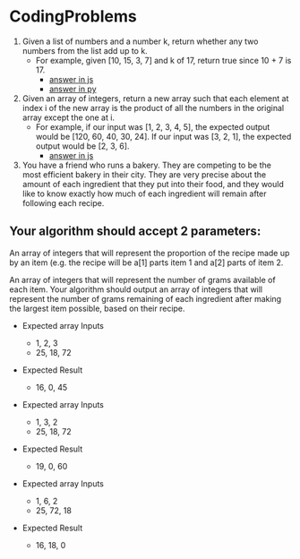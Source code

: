 # CodingProblems

1. Given a list of numbers and a number k, return whether any two numbers from the list add up to k.
	- For example, given [10, 15, 3, 7] and k of 17, return true since 10 + 7 is 17.
		- [answer in js](js/problem1.js)
		- [answer in py](py/problem1.py)
2. Given an array of integers, return a new array such that each element at index i of the new array is the product of all the numbers in the original array except the one at i.
	- For example, if our input was [1, 2, 3, 4, 5], the expected output would be [120, 60, 40, 30, 24]. If our input was [3, 2, 1], the expected output would be [2, 3, 6].
		- [answer in js](js/problem2.js)		
3. You have a friend who runs a bakery. They are competing to be the most efficient bakery in their city.  They are very precise about the amount of each ingredient that they put into their food, and they would like to know exactly  how much of each ingredient will remain after following each recipe.
	    
## Your algorithm should accept 2 parameters:
An array of integers that will represent the proportion of the recipe made up by an item (e.g. the recipe will be a[1] parts item 1 and a[2] parts of item 2.

An array of integers that will represent the number of grams available of each item. Your algorithm should output an array of integers that will represent the number of grams remaining of each ingredient after making the largest item possible, based on their recipe.
			
- Expected array Inputs
	- 1, 2, 3
	- 25, 18, 72
- Expected Result
	- 16, 0, 45

- Expected array Inputs
	- 1, 3, 2
	- 25, 18, 72
- Expected Result
	- 19, 0, 60
- Expected array Inputs
	- 1, 6, 2
	- 25, 72, 18
- Expected Result
	- 16, 18, 0     

